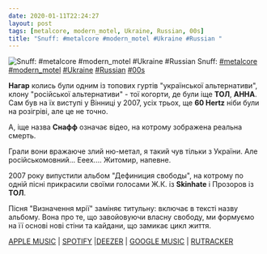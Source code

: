 ```yaml
---
date: 2020-01-11T22:24:27
layout: post
tags: [metalcore, modern_motel, Ukraine, Russian, 00s]
title: "Snuff: #metalcore #modern_motel #Ukraine #Russian "
---
```

![Snuff: #metalcore #modern_motel #Ukraine #Russian ](https://res.cloudinary.com/vast-space-unexplored/image/upload/photos/photo_851_11-01-2020_22-24-27.jpg)
Snuff: [#metalcore](/tags/#metalcore) [#modern_motel](/tags/#modern_motel) [#Ukraine](/tags/#Ukraine) [#Russian](/tags/#Russian) [#00s](/tags/#00s)

**Нагар** колись були одним із топових гуртів &quot;української альтернативи&quot;, клону &quot;російської альтернативи&quot; - тої когорти, де були іще **ТОЛ**, **АННА**. Сам був на їх виступі у Вінниці у 2007, усіх трьох, ще **60 Hertz** ніби були на розігріві, але це не точно.

А, іще назва **Снафф** означає відео, на котрому зображена реальна смерть.

Грали вони вражаюче злий ню-метал, я такий чув тільки з України. Але російськомовний... Ееех.... Житомир, напевне.

2007 року випустили альбом &quot;Дефиниция свободы&quot;, на котрому по одній пісні прикрасили своїми голосами Ж.К. із **Skinhate** і Прозоров із **ТОЛ**.

Пісня &quot;Визначення мрії&quot; заміняє титульну: включає в тексті назву альбому. Вона про те, що завойовуючи власну свободу, ми формуємо на її основі нові стіни та кайдани, що замикає цикл життя.

[APPLE MUSIC](https://music.apple.com/it/album/%D0%B4%D0%B5%D1%84%D0%B8%D0%BD%D0%B8%D1%86%D0%B8%D1%8F-%D1%81%D0%B2%D0%BE%D0%B1%D0%BE%D0%B4%D1%8B/1042030419) \| [SPOTIFY](https://open.spotify.com/album/31hKobWM1VBfddCqDowO7Q) |[DEEZER](https://www.deezer.com/album/11256498?utm_source=deezer&amp;utm_content=album-11256498&amp;utm_term=1601611822_1578774052&amp;utm_medium=web) \| [GOOGLE MUSIC](https://play.google.com/music/m/Bzrcu4chvjzxdowxjgd5batkd6a?t=__-_Snuff) \| [RUTRACKER](https://rutracker.org/forum/viewtopic.php?t=305490)
